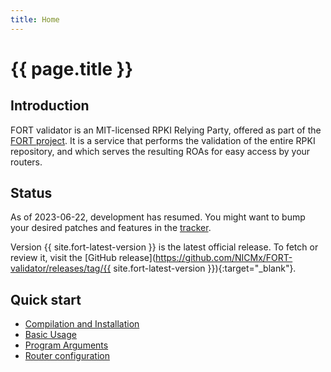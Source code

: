 ```yaml
---
title: Home
---
```


# {{ page.title }}

## Introduction

FORT validator is an MIT-licensed RPKI Relying Party, offered as part of the [FORT project](https://www.fortproject.net/). It is a service that performs the validation of the entire RPKI repository, and which serves the resulting ROAs for easy access by your routers.

## Status

As of 2023-06-22, development has resumed. You might want to bump your desired patches and features in the [tracker](https://github.com/NICMx/FORT-validator/issues).

Version {{ site.fort-latest-version }} is the latest official release. To fetch or review it, visit the [GitHub release](https://github.com/NICMx/FORT-validator/releases/tag/{{ site.fort-latest-version }}){:target="_blank"}.

## Quick start

- [Compilation and Installation](installation.html)
- [Basic Usage](run.html)
- [Program Arguments](usage.html)
- [Router configuration](routers.html)

